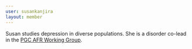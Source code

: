 ```yaml
---
user: susankanjira
layout: member
---
```


Susan studies depression in diverse populations. She is a disorder co-lead in the [PGC AFR Working Group](https://pgc.unc.edu/for-researchers/diversity-working-groups/afr/).